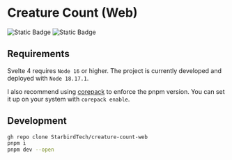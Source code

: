 # Creature Count (Web)

![Static Badge](https://img.shields.io/badge/SvelteKit-%23222222?style=for-the-badge&logo=svelte&link=https%3A%2F%2Fglimmer.dog%2F)
![Static Badge](https://img.shields.io/badge/Cloudflare%20Pages-%23222222?style=for-the-badge&logo=cloudflarepages&link=https%3A%2F%2Fglimmer.dog%2F)

## Requirements

Svelte 4 requires `Node 16` or higher. The project is currently developed and deployed with `Node 18.17.1`.

I also recommend using [corepack](https://github.com/nodejs/corepack) to enforce the pnpm version. You can set it up on your system with `corepack enable`.

## Development

```zsh
gh repo clone StarbirdTech/creature-count-web
pnpm i
pnpm dev --open
```
